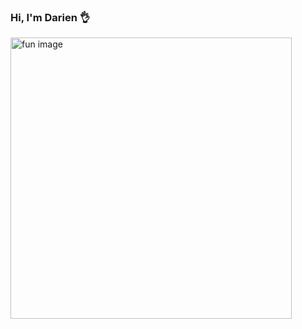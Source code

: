 ### Hi, I'm Darien 👌

<img align="center" alt="fun image" width="450px" src="https://doctorjhwatson.files.wordpress.com/2016/01/furious-typing.gif">
